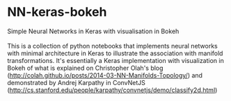 # NN-keras-bokeh
Simple Neural Networks in Keras with visualisation in Bokeh <br><br>
This is a collection of python notebooks that implements neural networks with minimal architecture in Keras to illustrate the association with manifold transformations. It's essentially a Keras implementation with visualization in Bokeh of what is explained on Christopher Olah's blog (http://colah.github.io/posts/2014-03-NN-Manifolds-Topology/) and demonstrated by Andrej Karpathy in ConvNetJS (http://cs.stanford.edu/people/karpathy/convnetjs/demo/classify2d.html)

